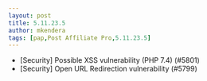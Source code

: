 ```yaml
---
layout: post
title: 5.11.23.5
author: mkendera
tags: [pap,Post Affiliate Pro,5.11.23.5]
---
```


- [Security] Possible XSS vulnerability (PHP 7.4) (#5801)
- [Security] Open URL Redirection vulnerability (#5799)
